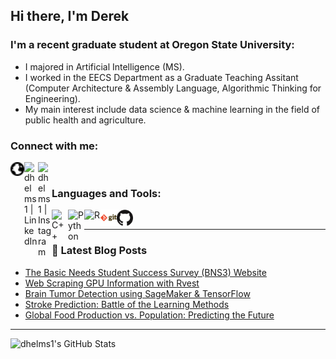 ## Hi there, I'm Derek 

### I'm a recent graduate student at Oregon State University:

- I majored in Artificial Intelligence (MS).
- I worked in the EECS Department as a Graduate Teaching Assitant (Computer Architecture & Assembly Language, Algorithmic Thinking for Engineering).
- My main interest include data science & machine learning in the field of public health and agriculture.


### Connect with me:

[<img align="left" alt="codeSTACKr.com" width="22px" src="https://raw.githubusercontent.com/iconic/open-iconic/master/svg/globe.svg" />][website]
[<img align="left" alt="dhelms1 | LinkedIn" width="22px" src="https://cdn.jsdelivr.net/npm/simple-icons@v3/icons/linkedin.svg" />][linkedin]
[<img align="left" alt="dhelms1 | Instagram" width="22px" src="https://cdn.jsdelivr.net/npm/simple-icons@v3/icons/instagram.svg" />][instagram]

<br />

### Languages and Tools:
<img align="left" alt="C++" width="26px" src="https://upload.wikimedia.org/wikipedia/commons/thumb/1/18/ISO_C%2B%2B_Logo.svg/1200px-ISO_C%2B%2B_Logo.svg.png" unselectable="on" />
<img align="left" alt="Python" width="26px" src="https://upload.wikimedia.org/wikipedia/commons/thumb/c/c3/Python-logo-notext.svg/1200px-Python-logo-notext.svg.png" unselectable="on" />
<img align="left" alt="R" width="26px" src="https://ih1.redbubble.net/image.2342919483.1141/st,small,507x507-pad,600x600,f8f8f8.jpg" unselectable="on" />
<img align="left" alt="Git" width="26px" src="https://raw.githubusercontent.com/github/explore/80688e429a7d4ef2fca1e82350fe8e3517d3494d/topics/git/git.png" unselectable="on" />
<img align="left" alt="GitHub" width="26px" src="https://raw.githubusercontent.com/github/explore/78df643247d429f6cc873026c0622819ad797942/topics/github/github.png" unselectable="on" />

<br />

---

### 📕 Latest Blog Posts

<!-- BLOG-POST-LIST:START -->
- [The Basic Needs Student Success Survey (BNS3) Website](https://derekhelms.netlify.app/p/bns3website/)
- [Web Scraping GPU Information with Rvest](https://derekhelms.netlify.app/p/gpuscraping/)
- [Brain Tumor Detection using SageMaker & TensorFlow](https://derekhelms.netlify.app/p/braintumor/)
- [Stroke Prediction: Battle of the Learning Methods](https://derekhelms.netlify.app/p/strokeprediction/)
- [Global Food Production vs. Population: Predicting the Future](https://derekhelms.netlify.app/p/prodvspop/)
<!-- BLOG-POST-LIST:END -->

---


<img align="left" alt="dhelms1's GitHub Stats" src="https://github-readme-stats.vercel.app/api?username=dhelms1&show_icons=true&hide_border=true&count_private=true" />


[website]: https://derekhelms.netlify.app/
[instagram]: https://www.instagram.com/delmsh/
[linkedin]: https://www.linkedin.com/in/derek-helms
